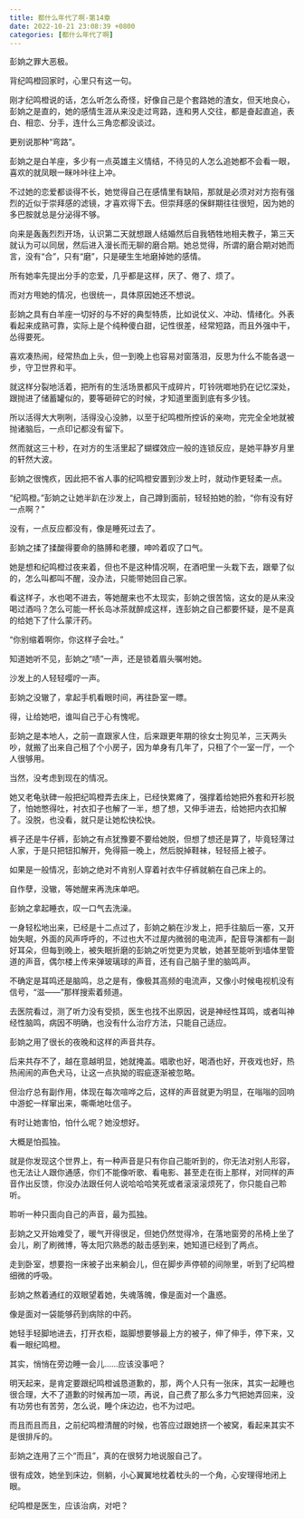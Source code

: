 ```yaml
---
title: 都什么年代了啊-第14章
date: 2022-10-21 23:08:39 +0800
categories: [都什么年代了啊]
---
```


彭姠之罪大恶极。

背纪鸣橙回家时，心里只有这一句。

刚才纪鸣橙说的话，怎么听怎么奇怪，好像自己是个套路她的渣女，但天地良心，彭姠之是直的，她的感情生涯从来没走过弯路，连和男人交往，都是奋起直追，表白、相恋、分手，连什么三角恋都没谈过。

更别说那种“弯路”。

彭姠之是白羊座，多少有一点英雄主义情结，不待见的人怎么追她都不会看一眼，喜欢的就凤眼一眯咔咔往上冲。

不过她的恋爱都谈得不长，她觉得自己在感情里有缺陷，那就是必须对对方抱有强烈的近似于崇拜感的滤镜，才喜欢得下去。但崇拜感的保鲜期往往很短，因为她的多巴胺就总是分泌得不够。

向来是轰轰烈烈开场，认识第二天就想跟人结婚然后自我牺牲地相夫教子，第三天就认为可以同居，然后进入漫长而无聊的磨合期。她总觉得，所谓的磨合期对她而言，没有“合”，只有“磨”，只是硬生生地磨掉她的感情。

所有她率先提出分手的恋爱，几乎都是这样，厌了、倦了、烦了。

而对方甩她的情况，也很统一，具体原因她还不想说。

彭姠之具有白羊座一切好的与不好的典型特质，比如说仗义、冲动、情绪化。外表看起来成熟可靠，实际上是个纯种傻白甜，记性很差，经常短路，而且外强中干，怂得要死。

喜欢凑热闹，经常热血上头，但一到晚上也容易对窗落泪，反思为什么不能各退一步，守卫世界和平。

就这样分裂地活着，把所有的生活场景都风干成碎片，叮铃咣啷地扔在记忆深处，跟抛进了储蓄罐似的，要等砸碎它的时候，才知道里面到底有多少钱。

所以活得大大咧咧，活得没心没肺，以至于纪鸣橙所控诉的亲吻，完完全全地就被抛诸脑后，一点印记都没有留下。

然而就这三十秒，在对方的生活里起了蝴蝶效应一般的连锁反应，是她平静岁月里的轩然大波。

彭姠之很愧疚，因此把不省人事的纪鸣橙安置到沙发上时，就动作更轻柔一点。

“纪鸣橙。”彭姠之让她半趴在沙发上，自己蹲到面前，轻轻拍她的脸，“你有没有好一点啊？”

没有，一点反应都没有，像是睡死过去了。

彭姠之揉了揉酸得要命的胳膊和老腰，呻吟着叹了口气。

她是想和纪鸣橙过夜来着，但也不是这种情况啊，在酒吧里一头栽下去，跟晕了似的，怎么叫都叫不醒，没办法，只能带她回自己家。

看这样子，水也喝不进去，等她醒来也不太现实，彭姠之很苦恼，这女的是从来没喝过酒吗？怎么可能一杯长岛冰茶就醉成这样，连彭姠之自己都要怀疑，是不是真的给她下了什么蒙汗药。

“你别缩着啊你，你这样子会吐。”

知道她听不见，彭姠之“啧”一声，还是锁着眉头嘱咐她。

沙发上的人轻轻嘤咛一声。

彭姠之没辙了，拿起手机看眼时间，再往卧室一瞟。

得，让给她吧，谁叫自己于心有愧呢。

彭姠之是本地人，之前一直跟家人住，后来跟更年期的徐女士狗见羊，三天两头吵，就搬了出来自己租了个小房子，因为单身有几年了，只租了个一室一厅，一个人很够用。

当然，没考虑到现在的情况。

她又老龟驮碑一般把纪鸣橙弄去床上，已经快累瘫了，强撑着给她把外套和开衫脱了，怕她憋得吐，衬衣扣子也解了一半，想了想，又伸手进去，给她把内衣扣解了。没脱，也没看，就只是让她松快松快。

裤子还是牛仔裤，彭姠之有点犹豫要不要给她脱，但想了想还是算了，毕竟轻薄过人家，于是只把钮扣解开，免得箍一晚上，然后脱掉鞋袜，轻轻搭上被子。

如果是一般情况，彭姠之绝对不肯别人穿着衬衣牛仔裤就躺在自己床上的。

自作孽，没辙，等她醒来再洗床单吧。

彭姠之拿起睡衣，叹一口气去洗澡。

一身轻松地出来，已经是十二点过了，彭姠之躺在沙发上，把手往脑后一塞，又开始失眠，外面的风声呼呼的，不过也大不过屋内微弱的电流声，配音导演都有一副好耳朵，但每到晚上，被失眠折磨的彭姠之听觉更为灵敏，她甚至能听到墙体里管道的声音，偶尔楼上传来弹玻璃球的声音，还有自己脑子里的脑鸣声。

不确定是耳鸣还是脑鸣，总之是有，像极其高频的电流声，又像小时候电视机没有信号，“滋——”那样搜索着频道。

去医院看过，测了听力没有受损，医生也找不出原因，说是神经性耳鸣，或者叫神经性脑鸣，病因不明确，也没有什么治疗方法，只能自己适应。

彭姠之用了很长的夜晚和这样的声音共存。

后来共存不了，越在意越明显，她就掩盖。唱歌也好，喝酒也好，开夜戏也好，热热闹闹的声色犬马，让这一点执拗的瑕疵逐渐被忽略。

但治疗总有副作用，体现在每次喧哗之后，这样的声音就更为明显，在嗡嗡的回响中游蛇一样窜出来，嘶嘶地吐信子。

有时让她害怕，怕什么呢？她没想好。

大概是怕孤独。

就是你发现这个世界上，有一种声音是只有你自己能听到的，你无法对别人形容，也无法让人跟你通感，你们不能像听歌、看电影、甚至走在街上那样，对同样的声音作出反馈，你没办法跟任何人说哈哈哈笑死或者滚滚滚烦死了，你只能自己聆听。

聆听一种只面向自己的声音，最为孤独。

彭姠之又开始难受了，暖气开得很足，但她仍然觉得冷，在落地窗旁的吊椅上坐了会儿，刷了刷微博，等太阳穴熟悉的敲击感到来，她知道已经到了两点。

走到卧室，想要抱一床被子出来躺会儿，但在脚步声停顿的间隙里，听到了纪鸣橙细微的呼吸。

彭姠之熬着通红的双眼望着她，失魂落魄，像是面对一个蛊惑。

像是面对一袋能够药到病除的中药。

她轻手轻脚地进去，打开衣柜，踮脚想要够最上方的被子，伸了伸手，停下来，又看一眼纪鸣橙。

其实，悄悄在旁边睡一会儿……应该没事吧？

明天起来，是肯定要跟纪鸣橙诚恳道歉的，那，两个人只有一张床，其实一起睡也很合理，大不了道歉的时候再加一项，再说，自己费了那么多力气把她弄回来，没有功劳也有苦劳，怎么说，睡个床边边，也不为过吧。

而且而且而且，之前纪鸣橙清醒的时候，也答应过跟她挤一个被窝，看起来其实不是很排斥的。

彭姠之连用了三个“而且”，真的在很努力地说服自己了。

很有成效，她坐到床边，侧躺，小心翼翼地枕着枕头的一个角，心安理得地闭上眼。

纪鸣橙是医生，应该治病，对吧？

